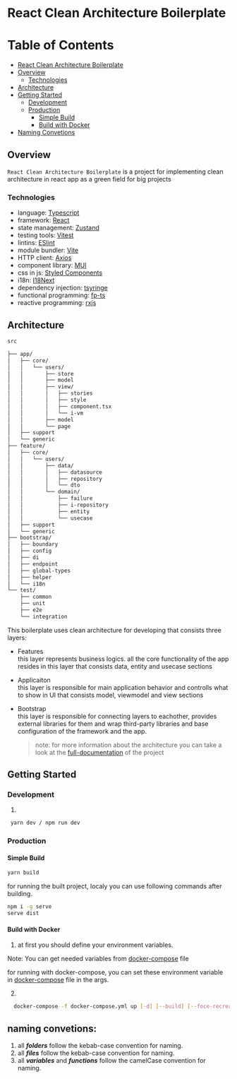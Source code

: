 # React Clean Architecture Boilerplate

# Table of Contents

- [React Clean Architecture Boilerplate](#react-clean-architecture-boilerplate)
- [Overview](#overview)
  - [Technologies](#technologies)
- [Architecture](#architecture)
- [Getting Started](#getting-started)
  - [Development](#development)
  - [Production](#production)
    - [Simple Build](#simple-build)
    - [Build with Docker](#build-with-docker)
- [Naming Convetions](#naming-convetions)

## Overview

`React Clean Architecture Boilerplate` is a project for implementing clean architecture in
react app as a green field for big projects
### Technologies

- language: [Typescript](https://www.typescriptlang.org/)
- framework: [React](https://reactjs.org/)
- state management: [Zustand](https://github.com/pmndrs/zustand) 
- testing tools: [Vitest](https://vitest.dev/)
- lintins: [ESlint](https://eslint.org/)
- module bundler: [Vite](https://vitejs.dev/)
- HTTP client: [Axios](https://axios-http.com/)
- component library: [MUI](https://mui.com/)
- css in js: [Styled Components](https://www.styled-components.com/)
- i18n: [I18Next](https://www.i18next.com/)
- dependency injection: [tsyringe](https://github.com/microsoft/tsyringe)
- functional programming: [fp-ts](https://gcanti.github.io/fp-ts/)
- reactive programming: [rxjs](https://rxjs.dev/)

## Architecture

```bash
src

├── app/
│   ├── core/
│   │   └── users/
│   │       ├── store
│   │       ├── model
│   │       ├── view/
│   │       │   ├── stories
│   │       │   ├── style
│   │       │   ├── component.tsx
│   │       │   └── i-vm
│   │       ├── model
│   │       └── page
│   ├── support
│   └── generic
├── feature/
│   ├── core/
│   │   └── users/
│   │       ├── data/
│   │       │   ├── datasource
│   │       │   ├── repository
│   │       │   └── dto
│   │       └── domain/
│   │           ├── failure
│   │           ├── i-repository
│   │           ├── entity
│   │           └── usecase
│   ├── support
│   └── generic
├── bootstrap/
│   ├── boundary
│   ├── config
│   ├── di
│   ├── endpoint
│   ├── global-types
│   ├── helper
│   └── i18n
└── test/
    ├── common
    ├── unit
    ├── e2e
    └── integration
```

This boilerplate uses clean architecture for developing that consists three layers:

- Features <br/>
  this layer represents business logics. all the core functionality of the app resides in this layer that consists data, entity and usecase sections

- Applicaiton <br/>
  this layer is responsible for main application behavior and controlls what to show in UI that consists model, viewmodel and view sections

- Bootstrap <br/>
  this layer is responsible for connecting layers to eachother, provides external libraries for them and wrap third-party libraries and base configuration of the framework and the app.

  > note: for more information about the architecture you can take a look at the [full-documentation](./full-documentation/Readme.md) of the project

## Getting Started

### Development

1.

```bash
 yarn dev / npm run dev
```

### Production

#### Simple Build

```bash
yarn build
```

for running the built project, localy you can use following commands after building.

```bash
npm i -g serve
serve dist
```

#### Build with Docker

1. at first you should define your environment variables.

Note: You can get needed variables from [docker-compose](./docker-compose.yml) file

for running with docker-compose, you can set these environment variable in [docker-compose](./docker-compose.yml) file in the args.

2.

```bash
  docker-compose -f docker-compose.yml up [-d] [--build] [--foce-recreate]
```
## naming convetions:

1. all **_folders_** follow the kebab-case convention for naming.
2. all **_files_** follow the kebab-case convention for naming.
3. all **_variables_** and **_functions_** follow the camelCase convention for naming.
